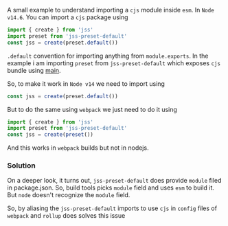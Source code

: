 A small example to understand importing a `cjs` module inside `esm`. In `Node v14.6`. You can import a `cjs` package using

```js
import { create } from 'jss'
import preset from 'jss-preset-default'
const jss = create(preset.default())
```

`.default` convention for importing anything from `module.exports`. In the example i am importing `preset` from
`jss-preset-default` which exposes `cjs` bundle using [main](https://unpkg.com/browse/jss-preset-default@10.7.1/package.json).

So, to make it work in `Node v14` we need to import using

```js
const jss = create(preset.default())
```

But to do the same using `webpack` we just need to do it using

```js
import { create } from 'jss'
import preset from 'jss-preset-default'
const jss = create(preset())
```

And this works in `webpack` builds but not in nodejs.

### Solution

On a deeper look, it turns out, `jss-preset-default` does provide `module` filed in package.json.
So, build tools picks `module` field and uses `esm` to build it. But `node` doesn't 
recognize the `module` field.

So, by aliasing the `jss-preset-default` imports to use `cjs` in `config` files of `webpack` and `rollup` does solves this issue